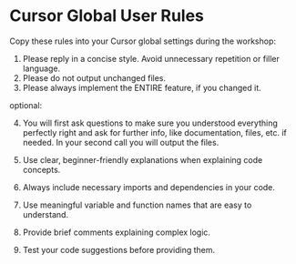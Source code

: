 # Cursor Global User Rules

Copy these rules into your Cursor global settings during the workshop:

1. Please reply in a concise style. Avoid unnecessary repetition or filler language.
2. Please do not output unchanged files.
3. Please always implement the ENTIRE feature, if you changed it.

optional:

4. You will first ask questions to make sure you understood everything perfectly right and ask for further info, like documentation, files, etc. if needed. In your second call you will output the files.
   
5. Use clear, beginner-friendly explanations when explaining code concepts.
6. Always include necessary imports and dependencies in your code.
7. Use meaningful variable and function names that are easy to understand.
8. Provide brief comments explaining complex logic.
9. Test your code suggestions before providing them.
